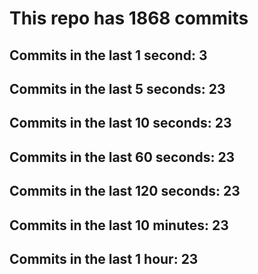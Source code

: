 # This repo has 1868 commits

## Commits in the last 1 second: 3
## Commits in the last 5 seconds: 23
## Commits in the last 10 seconds: 23
## Commits in the last 60 seconds: 23
## Commits in the last 120 seconds: 23
## Commits in the last 10 minutes: 23
## Commits in the last 1 hour: 23
